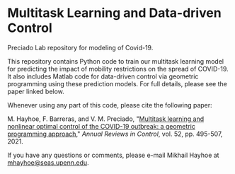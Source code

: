 # Multitask Learning and Data-driven Control
Preciado Lab repository for modeling of Covid-19.

This repository contains Python code to train our multitask learning model for predicting the impact of mobility restrictions on the spread of COVID-19. It also includes Matlab code for data-driven control via geometric programming using these prediction models. For full details, please see the paper linked below.

Whenever using any part of this code, please cite the following paper:

M. Hayhoe, F. Barreras, and V. M. Preciado, "<a href="https://www.ncbi.nlm.nih.gov/pmc/articles/PMC8133409/">Multitask learning and nonlinear optimal control of the COVID-19 outbreak: a geometric programming approach</a>," <i>Annual Reviews in Control</i>, vol. 52, pp. 495-507, 2021.

If you have any questions or comments, please e-mail Mikhail Hayhoe at <a href="mailto:mhayhoe@seas.upenn.edu?subject=Multitask Learning and Data-Driven Control Repository">mhayhoe@seas.upenn.edu</a>.
